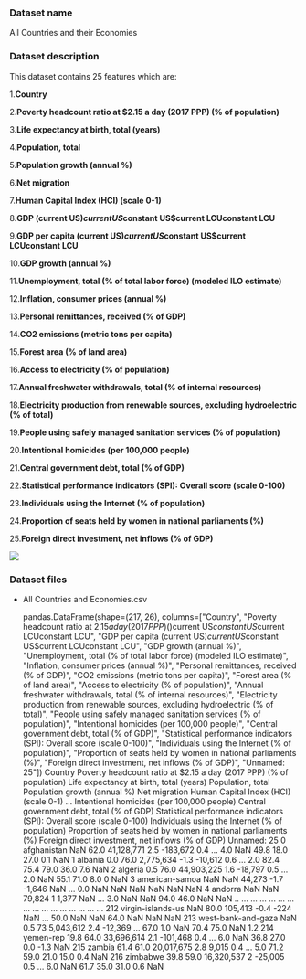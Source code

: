 ### Dataset name ###

All Countries and their Economies

### Dataset description ###

This dataset contains 25 features which are:

1.**Country**

2.**Poverty headcount ratio at $2.15 a day (2017 PPP) (% of population)**

3.**Life expectancy at birth, total (years)**

4.**Population, total**

5.**Population growth (annual %)**

6.**Net migration**

7.**Human Capital Index (HCI) (scale 0-1)**

8.**GDP (current US$)current US$constant US$current LCUconstant LCU**

9.**GDP per capita (current US$)current US$constant US$current LCUconstant LCU**

10.**GDP growth (annual %)**

11.**Unemployment, total (% of total labor force) (modeled ILO estimate)**

12.**Inflation, consumer prices (annual %)**

13.**Personal remittances, received (% of GDP)**

14.**CO2 emissions (metric tons per capita)**

15.**Forest area (% of land area)**

16.**Access to electricity (% of population)**

17.**Annual freshwater withdrawals, total (% of internal resources)**

18.**Electricity production from renewable sources, excluding hydroelectric (% of total)**

19.**People using safely managed sanitation services (% of population)**

20.**Intentional homicides (per 100,000 people)**

21.**Central government debt, total (% of GDP)**

22.**Statistical performance indicators (SPI): Overall score (scale 0-100)**

23.**Individuals using the Internet (% of population)**

24.**Proportion of seats held by women in national parliaments (%)**

25.**Foreign direct investment, net inflows (% of GDP)**

![](https://navi.com/blog/wp-content/uploads/2022/12/Planned-Economy.jpg)

### Dataset files ###

- All Countries and Economies.csv

    pandas.DataFrame(shape=(217, 26), columns=["Country", "Poverty headcount ratio at $2.15 a day (2017 PPP) (% of population)", "Life expectancy at birth, total (years)", "Population, total", "Population growth (annual %)", "Net migration", "Human Capital Index (HCI) (scale 0-1)", "GDP (current US$)current US$constant US$current LCUconstant LCU", "GDP per capita (current US$)current US$constant US$current LCUconstant LCU", "GDP growth (annual %)", "Unemployment, total (% of total labor force) (modeled ILO estimate)", "Inflation, consumer prices (annual %)", "Personal remittances, received (% of GDP)", "CO2 emissions (metric tons per capita)", "Forest area (% of land area)", "Access to electricity (% of population)", "Annual freshwater withdrawals, total (% of internal resources)", "Electricity production from renewable sources, excluding hydroelectric (% of total)", "People using safely managed sanitation services (% of population)", "Intentional homicides (per 100,000 people)", "Central government debt, total (% of GDP)", "Statistical performance indicators (SPI): Overall score (scale 0-100)", "Individuals using the Internet (% of population)", "Proportion of seats held by women in national parliaments (%)", "Foreign direct investment, net inflows (% of GDP)", "Unnamed: 25"])
                        Country  Poverty headcount ratio at $2.15 a day (2017 PPP) (% of population)  Life expectancy at birth, total (years) Population, total Population growth (annual %) Net migration Human Capital Index (HCI) (scale 0-1)  ... Intentional homicides (per 100,000 people) Central government debt, total (% of GDP) Statistical performance indicators (SPI): Overall score (scale 0-100)  Individuals using the Internet (% of population)  Proportion of seats held by women in national parliaments (%)  Foreign direct investment, net inflows (% of GDP)  Unnamed: 25
        0           afghanistan                  NaN                                                                 62.0                            41,128,771                  2.5              -183,672                  0.4                   ...                  4.0                                        NaN                                      49.8                                                                  18.0                                              27.0                                                            0.1                                        NaN
        1               albania                  0.0                                                                 76.0                             2,775,634                 -1.3               -10,612                  0.6                   ...                  2.0                                       82.4                                      75.4                                                                  79.0                                              36.0                                                            7.6                                        NaN
        2               algeria                  0.5                                                                 76.0                            44,903,225                  1.6               -18,797                  0.5                   ...                  2.0                                        NaN                                      55.1                                                                  71.0                                               8.0                                                              0                                        NaN
        3        american-samoa                  NaN                                                                  NaN                                44,273                 -1.7                -1,646                  NaN                   ...                  0.0                                        NaN                                       NaN                                                                   NaN                                               NaN                                                            NaN                                        NaN
        4               andorra                  NaN                                                                  NaN                                79,824                    1                 1,377                  NaN                   ...                  3.0                                        NaN                                       NaN                                                                  94.0                                              46.0                                                            NaN                                        NaN
        ..                  ...                  ...                                                                  ...                                   ...                  ...                   ...                  ...                   ...                  ...                                        ...                                       ...                                                                   ...                                               ...                                                            ...                                        ...
        212   virgin-islands-us                  NaN                                                                 80.0                               105,413                 -0.4                  -224                  NaN                   ...                 50.0                                        NaN                                       NaN                                                                  64.0                                               NaN                                                            NaN                                        NaN
        213  west-bank-and-gaza                  NaN                                                                  0.5                                    73            5,043,612                   2.4              -12,369                   ...                 67.0                                        1.0                                       NaN                                                                  70.4                                              75.0                                                            NaN                                        1.2
        214           yemen-rep                 19.8                                                                 64.0                            33,696,614                  2.1              -101,468                  0.4                   ...                  6.0                                        NaN                                      36.8                                                                  27.0                                               0.0                                                           -1.3                                        NaN
        215              zambia                 61.4                                                                 61.0                            20,017,675                  2.8                 9,015                  0.4                   ...                  5.0                                       71.2                                      59.0                                                                  21.0                                              15.0                                                            0.4                                        NaN
        216            zimbabwe                 39.8                                                                 59.0                            16,320,537                    2               -25,005                  0.5                   ...                  6.0                                        NaN                                      61.7                                                                  35.0                                              31.0                                                            0.6                                        NaN

